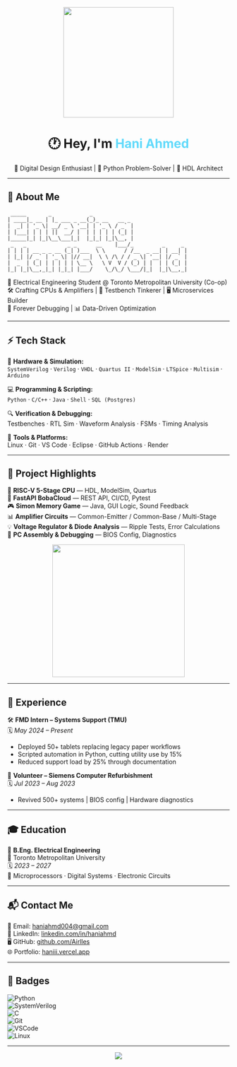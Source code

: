 <!-- ✨ Custom GitHub Profile README ✨ -->
<p align="center">
  <img src="https://media.giphy.com/media/3o7abB06u9bNzA8lu8/giphy.gif" width="250"/>
</p>

<h1 align="center">🕐️ Hey, I'm <span style="color:#61dafb">Hani Ahmed</span></h1>

<p align="center">
  🔧 Digital Design Enthusiast | 🐍 Python Problem-Solver | 🧠 HDL Architect  
</p>

---

## 🎯 About Me

```ascii
 _____       _            _                              
| ____|_ __ | |_ ___ _ __(_)_ __   __ _                  
|  _| | '_ \| __/ _ \ '__| | '_ \ / _` |                 
| |___| | | | ||  __/ |  | | | | | (_| |                 
|_____|_| |_|\__\___|_|  |_|_| |_|\__, |                 
 _   _             _ _      __    |___/_         _     _ 
| | | | __ _ _ __ (_| )___  \ \      / /__  _ __| | __| |
| |_| |/ _` | '_ \| |// __|  \ \ /\ / / _ \| '__| |/ _` |
|  _  | (_| | | | | | \__ \   \ V  V / (_) | |  | | (_| |
|_| |_|\__,_|_| |_|_| |___/    \_/\_/ \___/|_|  |_|\__,_|
```

🔬 Electrical Engineering Student @ Toronto Metropolitan University (Co-op)  
🛠 Crafting CPUs & Amplifiers | 🧪 Testbench Tinkerer | 🖥️ Microservices Builder  
🔀 Forever Debugging | 📊 Data-Driven Optimization  

---

## ⚡ Tech Stack

🔌 **Hardware & Simulation:**  
`SystemVerilog` · `Verilog` · `VHDL` · `Quartus II` · `ModelSim` · `LTSpice` · `Multisim` · `Arduino`

💻 **Programming & Scripting:**  
`Python` · `C/C++` · `Java` · `Shell` · `SQL (Postgres)`

🔍 **Verification & Debugging:**  
Testbenches · RTL Sim · Waveform Analysis · FSMs · Timing Analysis

🧰 **Tools & Platforms:**  
Linux · Git · VS Code · Eclipse · GitHub Actions · Render

---

## 🧪 Project Highlights

📡 **RISC-V 5-Stage CPU** — HDL, ModelSim, Quartus  
🧠 **FastAPI BobaCloud** — REST API, CI/CD, Pytest  
🎮 **Simon Memory Game** — Java, GUI Logic, Sound Feedback  
📊 **Amplifier Circuits** — Common-Emitter / Common-Base / Multi-Stage  
💡 **Voltage Regulator & Diode Analysis** — Ripple Tests, Error Calculations  
🧱 **PC Assembly & Debugging** — BIOS Config, Diagnostics

<p align="center">
  <img src="https://media.giphy.com/media/l1J3preURPiwjRPvG/giphy.gif" width="300"/>
</p>

---

## 💼 Experience

🛠️ **FMD Intern – Systems Support (TMU)**  
🗓️ *May 2024 – Present*  
- Deployed 50+ tablets replacing legacy paper workflows  
- Scripted automation in Python, cutting utility use by 15%  
- Reduced support load by 25% through documentation

🧰 **Volunteer – Siemens Computer Refurbishment**  
🗓️ *Jul 2023 – Aug 2023*  
- Revived 500+ systems | BIOS config | Hardware diagnostics

---

## 🎓 Education

📘 **B.Eng. Electrical Engineering**  
🏫 Toronto Metropolitan University  
🗓️ *2023 – 2027*  
🧠 Microprocessors · Digital Systems · Electronic Circuits  

---

## 📬 Contact Me

📧 Email: [haniahmd004@gmail.com](mailto:haniahmd004@gmail.com)  
🔗 LinkedIn: [linkedin.com/in/haniahmd](https://linkedin.com/in/haniahmd)  
🖥️ GitHub: [github.com/Airlles](https://github.com/Airlles)  
🌐 Portfolio: [haniii.vercel.app](https://haniii.vercel.app)

---

## 🧂 Badges

![Python](https://img.shields.io/badge/-Python-3776AB?style=flat-square&logo=python&logoColor=white)  
![SystemVerilog](https://img.shields.io/badge/-SystemVerilog-blue?style=flat-square)  
![C](https://img.shields.io/badge/-C-00599C?style=flat-square&logo=c&logoColor=white)  
![Git](https://img.shields.io/badge/-Git-F05032?style=flat-square&logo=git&logoColor=white)  
![VSCode](https://img.shields.io/badge/-VSCode-007ACC?style=flat-square&logo=visual-studio-code&logoColor=white)  
![Linux](https://img.shields.io/badge/-Linux-FCC624?style=flat-square&logo=linux&logoColor=black)

---

<p align="center">
  <img src="https://readme-typing-svg.demolab.com/?lines=Always%20Building;Always%20Debugging;Always%20Learning!&font=Fira%20Code&center=true&width=380&height=50">
</p>
